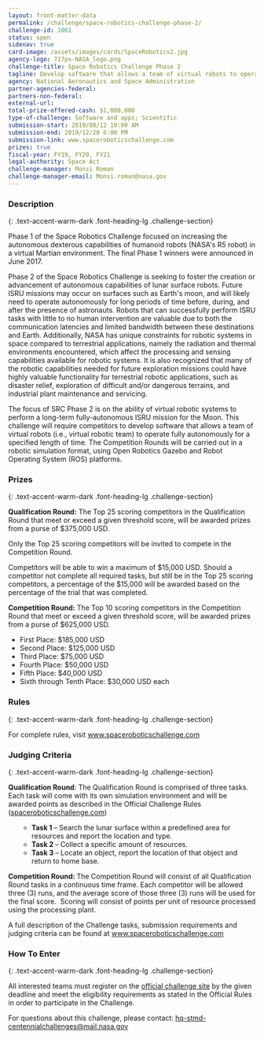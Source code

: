 ```yaml
---
layout: front-matter-data
permalink: /challenge/space-robotics-challenge-phase-2/
challenge-id: 1061
status: open
sidenav: true
card-image: /assets/images/cards/SpaceRobotics2.jpg
agency-logo: 717px-NASA_logo.png
challenge-title: Space Robotics Challenge Phase 2
tagline: Develop software that allows a team of virtual robots to operate fully autonomously for a long-term ISRU mission.
agency: National Aeronautics and Space Administration
partner-agencies-federal: 
partners-non-federal: 
external-url:
total-prize-offered-cash: $1,000,000
type-of-challenge: Software and apps; Scientific
submission-start: 2019/08/12 10:00 AM
submission-end: 2019/12/20 6:00 PM
submission-link: www.spaceroboticschallenge.com
prizes: true
fiscal-year: FY19, FY20, FY21
legal-authority: Space Act
challenge-manager: Monsi Roman
challenge-manager-email: Monsi.roman@nasa.gov
---
```




<!-- Description start -->
### Description
{: .text-accent-warm-dark .font-heading-lg .challenge-section}

<p>Phase 1 of the Space Robotics Challenge focused on increasing the autonomous dexterous capabilities of humanoid robots (NASA's R5 robot) in a virtual Martian environment. The final Phase 1 winners were announced in June 2017.</p>
<p>Phase 2 of the Space Robotics Challenge is seeking to foster the creation or advancement of autonomous capabilities of lunar surface robots. Future ISRU missions may occur on surfaces such as Earth's moon, and will likely need to operate autonomously for long periods of time before, during, and after the presence of astronauts. Robots that can successfully perform ISRU tasks with little to no human intervention are valuable due to both the communication latencies and limited bandwidth between these destinations and Earth. Additionally, NASA has unique constraints for robotic systems in space compared to terrestrial applications, namely the radiation and thermal environments encountered, which affect the processing and sensing capabilities available for robotic systems. It is also recognized that many of the robotic capabilities needed for future exploration missions could have highly valuable functionality for terrestrial robotic applications, such as disaster relief, exploration of difficult and/or dangerous terrains, and industrial plant maintenance and servicing.</p>
<p>The focus of SRC Phase 2 is on the ability of virtual robotic systems to perform a long-term fully-autonomous ISRU mission for the Moon. This challenge will require competitors to develop software that allows a team of virtual robots (i.e., virtual robotic team) to operate fully autonomously for a specified length of time. The Competition Rounds will be carried out in a robotic simulation format, using Open Robotics Gazebo and Robot Operating System (ROS) platforms.</p>

<!-- Prizes start -->
### Prizes
{: .text-accent-warm-dark .font-heading-lg .challenge-section}

<p><strong>Qualification Round:</strong> The Top 25 scoring competitors in the Qualification Round that meet or exceed a given threshold score, will be awarded prizes from a purse of $375,000 USD.</p>
<p>Only the Top 25 scoring competitors will be invited to compete in the Competition Round.</p>
<p>Competitors will be able to win a maximum of $15,000 USD. Should a competitor not complete all required tasks, but still be in the Top 25 scoring competitors, a percentage of the $15,000 will be awarded based on the percentage of the trial that was completed.</p>
<p><strong>Competition Round:</strong> The Top 10 scoring competitors in the Competition Round that meet or exceed a given threshold score, will be awarded prizes from a purse of $625,000 USD.</p>
<ul>
<li>First Place: $185,000 USD</li>
<li>Second Place: $125,000 USD</li>
<li>Third Place: $75,000 USD</li>
<li>Fourth Place: $50,000 USD</li>
<li>Fifth Place: $40,000 USD</li>
<li>Sixth through Tenth Place: $30,000 USD each</li>
</ul>

<!-- Rules start -->
### Rules 
{: .text-accent-warm-dark .font-heading-lg .challenge-section}

<p>For complete rules, visit&nbsp;<a href="http://www.spaceroboticschallenge.com">www.spaceroboticschallenge.com</a></p>

<!-- Judging start -->
### Judging Criteria
{: .text-accent-warm-dark .font-heading-lg .challenge-section}

<p><strong>Qualification Round</strong>: The Qualification Round is comprised of three tasks. Each task will come with its own simulation environment and will be awarded points as described in the Official Challenge Rules (<a href="http://www.spaceroboticschallenge.com">spaceroboticschallenge.com</a>)</p>
<ul>
<ul>
<li><strong>Task 1 </strong>&ndash; Search the lunar surface within a predefined area for resources and report the location and type.</li>
<li><strong>Task 2 </strong>&ndash; Collect a specific amount of resources.</li>
<li><strong>Task 3 </strong>&ndash; Locate an object, report the location of that object and return to home base.</li>
</ul>
</ul>
<p><strong>Competition Round:&nbsp;</strong>The Competition Round will consist of all Qualification Round tasks in a continuous time frame. Each competitor will be allowed three (3) runs, and the average score of those three (3) runs will be used for the final score.&nbsp; Scoring will consist of points per unit of resource processed using the processing plant.&nbsp;</p>
<p>A full description of the Challenge tasks, submission requirements and judging criteria can be found at <a href="http://www.spaceroboticschallenge.com">www.spaceroboticschallenge.com</a></p>

<!--  How To Enter start -->
### How To Enter
{: .text-accent-warm-dark .font-heading-lg .challenge-section}

<p>All interested teams must register on the <a href="http://www.spaceroboticschallenge.com" target="_blank" rel="noopener">official challenge site</a> by the given deadline and meet the eligibility requirements as stated in the Official Rules in order to participate in the Challenge.</p>
<p>For questions about this challenge, please contact: <a href="mailto:hq-stmd-centennialchallenges@mail.nasa.gov">hq-stmd-centennialchallenges@mail.nasa.gov</a></p>
